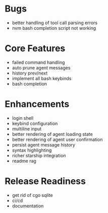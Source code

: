 # Bugs

- better handling of tool call parsing errors
- nvm bash completion script not working

# Core Features

- failed command handling
- auto prune agent messages
- history prev/next
- implement all bash keybinds
- bash completion

# Enhancements

- login shell
- keybind configuration
- multiline input
- better rendering of agent loading state
- better rendering of agent user confirmation
- persist agent message history
- syntax highlighting
- richer starship integration
- readme rag

# Release Readiness

- get rid of cgo sqlite
- ci/cd
- documentation
